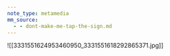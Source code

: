 ```yaml
---
note_type: metamedia
mm_source:
  - - dont-make-me-tap-the-sign.md
---
```


![[3331551624953460950_3331551618292865371.jpg]]


